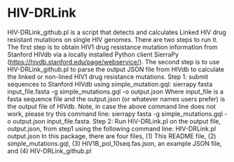 # HIV-DRLink
HIV-DRLink_github.pl is a script that detects and calculates Linked HIV drug resistant mutations on single HIV genomes. There are two steps to run it. The first step is to obtain HIV1 drug resistance mutation information from Stanford HIVdb via a locally installed Python client SierraPy (https://hivdb.stanford.edu/page/webservice/). The second step is to use HIV-DRLink_github.pl to parse the output JSON file from HIVdb to calculate the linked or non-lined HIV1 drug resistance mutations.
Step 1: submit sequences to Stanford HIVdb using simple_mutation.gql: sierrapy fasta input_file.fasta -g simple_mutations.gql -o output.json Where input_file is a fasta sequence file and the output.json (or whatever names users prefer) is the output file of HIVdb.
Note, in case the above command line does not work, please try this command line: sierrapy fasta -g simple_mutations.gql -o output.json input_file.fasta.
Step 2: Run HIV-DRLink.pl on the output file, output.json, from step1 using the following command line: HIV-DRLink.pl  output.json
In this package, there are four files, (1) This README file, (2) simple_mutations.gql, (3) HIV1B_pol_10seq.fas.json, an example JSON file, and (4) HIV-DRLink_github.pl
